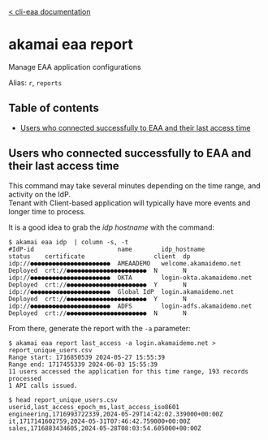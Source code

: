 [< cli-eaa documentation](../../README.md)

# akamai eaa report<!-- omit in toc -->

Manage EAA application configurations

Alias: `r`, `reports`

## Table of contents<!-- omit in toc -->

- [Users who connected successfully to EAA and their last access time](#users-who-connected-successfully-to-eaa-and-their-last-access-time)


## Users who connected successfully to EAA and their last access time

This command may take several minutes depending on the time range, and activity on the IdP.  
Tenant with Client-based application will typically have more events and longer time to process.

It is a good idea to grab the *idp hostname* with the command:

```
$ akamai eaa idp  | column -s, -t          
#IdP-id                       name        idp_hostname               status    certificate                   client  dp
idp://●●●●●●●●●●●●●●●●●●●●●●  AMEAADEMO   welcome.akamaidemo.net     Deployed  crt://●●●●●●●●●●●●●●●●●●●●●●  N       N
idp://●●●●●●●●●●●●●●●●●●●●●●  OKTA        login-okta.akamaidemo.net  Deployed  crt://●●●●●●●●●●●●●●●●●●●●●●  Y       N
idp://●●●●●●●●●●●●●●●●●●●●●●  Global IdP  login.akamaidemo.net       Deployed  crt://●●●●●●●●●●●●●●●●●●●●●●  Y       N
idp://●●●●●●●●●●●●●●●●●●●●●●  ADFS        login-adfs.akamaidemo.net  Deployed  crt://●●●●●●●●●●●●●●●●●●●●●●  N       N
```

From there, generate the report with the `-a` parameter:

```
$ akamai eaa report last_access -a login.akamaidemo.net > report_unique_users.csv
Range start: 1716850539 2024-05-27 15:55:39
Range end: 1717455339 2024-06-03 15:55:39
11 users accessed the application for this time range, 193 records processed
1 API calls issued.

$ head report_unique_users.csv
userid,last_access_epoch_ms,last_access_iso8601
engineering,1716993722339,2024-05-29T14:42:02.339000+00:00Z
it,1717141602759,2024-05-31T07:46:42.759000+00:00Z
sales,1716883434605,2024-05-28T08:03:54.605000+00:00Z
```